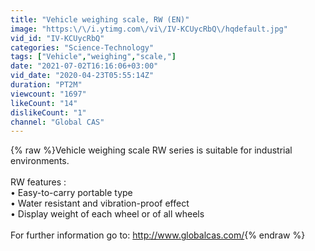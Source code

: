 ```yaml
---
title: "Vehicle weighing scale, RW (EN)"
image: "https:\/\/i.ytimg.com\/vi\/IV-KCUycRbQ\/hqdefault.jpg"
vid_id: "IV-KCUycRbQ"
categories: "Science-Technology"
tags: ["Vehicle","weighing","scale,"]
date: "2021-07-02T16:16:06+03:00"
vid_date: "2020-04-23T05:55:14Z"
duration: "PT2M"
viewcount: "1697"
likeCount: "14"
dislikeCount: "1"
channel: "Global CAS"
---
```

{% raw %}Vehicle weighing scale RW series is suitable for industrial environments.<br /><br />RW features :<br />• Easy-to-carry portable type<br />• Water resistant and vibration-proof effect<br />• Display weight of each wheel or of all wheels<br /><br />For further information go to: <a rel="nofollow" target="blank" href="http://www.globalcas.com/">http://www.globalcas.com/</a>{% endraw %}
